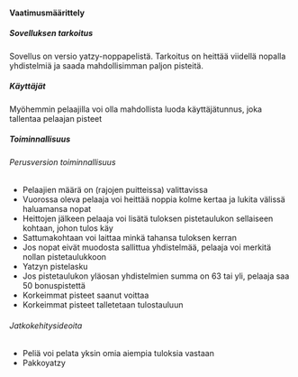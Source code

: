 #### Vaatimusmäärittely

##### Sovelluksen tarkoitus

Sovellus on versio yatzy-noppapelistä. Tarkoitus on heittää viidellä nopalla yhdistelmiä ja saada mahdollisimman paljon pisteitä.

##### Käyttäjät

Myöhemmin pelaajilla voi olla mahdollista luoda käyttäjätunnus, joka tallentaa pelaajan pisteet

##### Toiminnallisuus

###### Perusversion toiminnallisuus

- Pelaajien määrä on (rajojen puitteissa) valittavissa
- Vuorossa oleva pelaaja voi heittää noppia kolme kertaa ja lukita välissä haluamansa nopat
- Heittojen jälkeen pelaaja voi lisätä tuloksen pistetaulukon sellaiseen kohtaan, johon tulos käy
- Sattumakohtaan voi laittaa minkä tahansa tuloksen kerran
- Jos nopat eivät muodosta sallittua yhdistelmää, pelaaja voi merkitä nollan pistetaulukkoon
- Yatzyn pistelasku
- Jos pistetaulukon yläosan yhdistelmien summa on 63 tai yli, pelaaja saa 50 bonuspistettä
- Korkeimmat pisteet saanut voittaa
- Korkeimmat pisteet talletetaan tulostauluun

###### Jatkokehitysideoita

- Peliä voi pelata yksin omia aiempia tuloksia vastaan
- Pakkoyatzy



